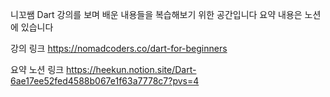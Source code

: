 니꼬쌤 Dart 강의를 보며 배운 내용들을 복습해보기 위한 공간입니다
요약 내용은 노션에 있습니다

강의 링크
https://nomadcoders.co/dart-for-beginners

요약 노션 링크
https://heekun.notion.site/Dart-6ae17ee52fed4588b067e1f63a7778c7?pvs=4
